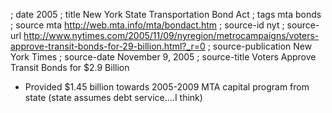 ; date 2005
; title New York State Transportation Bond Act
; tags mta bonds
; source mta http://web.mta.info/mta/bondact.htm
; source-id nyt
; source-url http://www.nytimes.com/2005/11/09/nyregion/metrocampaigns/voters-approve-transit-bonds-for-29-billion.html?_r=0
; source-publication New York Times
; source-date November 9, 2005
; source-title Voters Approve Transit Bonds for $2.9 Billion

- Provided $1.45 billion towards 2005-2009 MTA capital program from state (state assumes debt service….I think)
